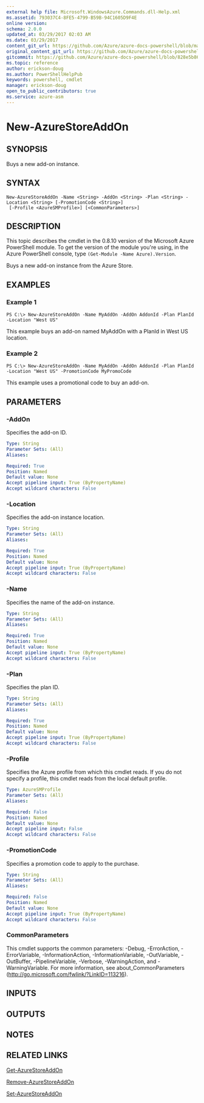 ```yaml
---
external help file: Microsoft.WindowsAzure.Commands.dll-Help.xml
ms.assetid: 793037C4-8FE5-4799-B59B-94C1605D9F4E
online version:
schema: 2.0.0
updated_at: 03/29/2017 02:03 AM
ms.date: 03/29/2017
content_git_url: https://github.com/Azure/azure-docs-powershell/blob/master/azureps-cmdlets-docs/ServiceManagement/Azure/v3.7.0/New-AzureStoreAddOn.md
original_content_git_url: https://github.com/Azure/azure-docs-powershell/blob/master/azureps-cmdlets-docs/ServiceManagement/Azure/v3.7.0/New-AzureStoreAddOn.md
gitcommit: https://github.com/Azure/azure-docs-powershell/blob/828e5b8648af6bdf3119ffe0cd409647f00de183
ms.topic: reference
author: erickson-doug
ms.author: PowerShellHelpPub
keywords: powershell, cmdlet
manager: erickson-doug
open_to_public_contributors: true
ms.service: azure-asm
---
```


# New-AzureStoreAddOn

## SYNOPSIS
Buys a new add-on instance.

## SYNTAX

```
New-AzureStoreAddOn -Name <String> -AddOn <String> -Plan <String> -Location <String> [-PromotionCode <String>]
 [-Profile <AzureSMProfile>] [<CommonParameters>]
```

## DESCRIPTION
This topic describes the cmdlet in the 0.8.10 version of the Microsoft Azure PowerShell module.
To get the version of the module you're using, in the Azure PowerShell console, type `(Get-Module -Name Azure).Version`.

Buys a new add-on instance from the Azure Store.

## EXAMPLES

### Example 1
```
PS C:\> New-AzureStoreAddOn -Name MyAddOn -AddOn AddonId -Plan PlanId -Location "West US"
```

This example buys an add-on named MyAddOn with a PlanId in West US location.

### Example 2
```
PS C:\> New-AzureStoreAddOn -Name MyAddOn -AddOn AddonId -Plan PlanId -Location "West US" -PromotionCode MyPromoCode
```

This example uses a promotional code to buy an add-on.

## PARAMETERS

### -AddOn
Specifies the add-on ID.

```yaml
Type: String
Parameter Sets: (All)
Aliases: 

Required: True
Position: Named
Default value: None
Accept pipeline input: True (ByPropertyName)
Accept wildcard characters: False
```

### -Location
Specifies the add-on instance location.

```yaml
Type: String
Parameter Sets: (All)
Aliases: 

Required: True
Position: Named
Default value: None
Accept pipeline input: True (ByPropertyName)
Accept wildcard characters: False
```

### -Name
Specifies the name of the add-on instance.

```yaml
Type: String
Parameter Sets: (All)
Aliases: 

Required: True
Position: Named
Default value: None
Accept pipeline input: True (ByPropertyName)
Accept wildcard characters: False
```

### -Plan
Specifies the plan ID.

```yaml
Type: String
Parameter Sets: (All)
Aliases: 

Required: True
Position: Named
Default value: None
Accept pipeline input: True (ByPropertyName)
Accept wildcard characters: False
```

### -Profile
Specifies the Azure profile from which this cmdlet reads.
If you do not specify a profile, this cmdlet reads from the local default profile.

```yaml
Type: AzureSMProfile
Parameter Sets: (All)
Aliases: 

Required: False
Position: Named
Default value: None
Accept pipeline input: False
Accept wildcard characters: False
```

### -PromotionCode
Specifies a promotion code to apply to the purchase.

```yaml
Type: String
Parameter Sets: (All)
Aliases: 

Required: False
Position: Named
Default value: None
Accept pipeline input: True (ByPropertyName)
Accept wildcard characters: False
```

### CommonParameters
This cmdlet supports the common parameters: -Debug, -ErrorAction, -ErrorVariable, -InformationAction, -InformationVariable, -OutVariable, -OutBuffer, -PipelineVariable, -Verbose, -WarningAction, and -WarningVariable. For more information, see about_CommonParameters (http://go.microsoft.com/fwlink/?LinkID=113216).

## INPUTS

## OUTPUTS

## NOTES

## RELATED LINKS

[Get-AzureStoreAddOn](./Get-AzureStoreAddOn.md)

[Remove-AzureStoreAddOn](./Remove-AzureStoreAddOn.md)

[Set-AzureStoreAddOn](./Set-AzureStoreAddOn.md)


